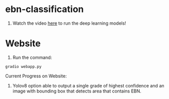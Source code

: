 # ebn-classification

1. Watch the video [here](https://drive.google.com/file/d/1v7Nhy3WeWVQOsH6TpYuZv1Q1gCXyaMOy/view?usp=sharing) to run the deep learning models!

# Website
1. Run the command:
```
gradio webapp.py
```
Current Progress on Website:
1. Yolov8 option able to output a single grade of highest confidence and an image with bounding box that detects area that contains EBN.
